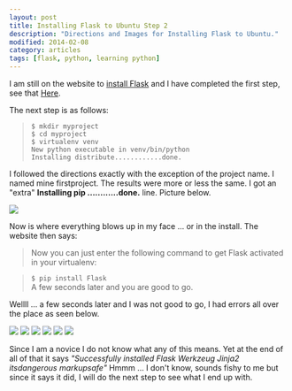 ```yaml
---
layout: post
title: Installing Flask to Ubuntu Step 2
description: "Directions and Images for Installing Flask to Ubuntu."
modified: 2014-02-08
category: articles
tags: [flask, python, learning python]
---
```


I am still on the website to [install Flask](http://flask.pocoo.org/docs/installation/#installation) and I have completed the first step, see that [Here](http://#).

The next step is as follows:
> `$ mkdir myproject` <br>
> `$ cd myproject` <br>
> `$ virtualenv venv` <br>
> `New python executable in venv/bin/python`<br>
> `Installing distribute............done.`

I followed the directions exactly with the exception of the project name. I named mine firstproject. The results were more or less the same. I got an "extra" **Installing pip ............done.** line. Picture below.

![](http://i1205.photobucket.com/albums/bb424/cybercorp/GitHub%20Images/2014-02-06_2242_zps53e3cf29.png)

Now is where everything blows up in my face ... or in the install. The website then says:
> Now you can just enter the following command to get Flask activated in your virtualenv:

> `$ pip install Flask`<br>
> A few seconds later and you are good to go.

Wellll ... a few seconds later and I was not good to go, I had errors all over the place as seen below.

![](http://i1205.photobucket.com/albums/bb424/cybercorp/GitHub%20Images/2014-02-06_2318_zps168ffb67.png)
![](http://i1205.photobucket.com/albums/bb424/cybercorp/GitHub%20Images/2014-02-06_2319_zps656ef0a5.png)
![](http://i1205.photobucket.com/albums/bb424/cybercorp/GitHub%20Images/2014-02-06_2321_zpsf8b0b8f3.png)
![](http://i1205.photobucket.com/albums/bb424/cybercorp/GitHub%20Images/2014-02-06_2323_zpsefd8032d.png)
![](http://i1205.photobucket.com/albums/bb424/cybercorp/GitHub%20Images/2014-02-06_2325_zps80388944.png)
![](http://i1205.photobucket.com/albums/bb424/cybercorp/GitHub%20Images/2014-02-06_2326_zps72588726.png)

Since I am a novice I do not know what any of this means. Yet at the end of all of that it says *"Successfully installed Flask Werkzeug Jinja2 itsdangerous markupsafe"* Hmmm ... I don't know, sounds fishy to me but since it says it did, I will do the next step to see what I end up with.
